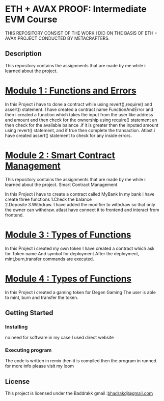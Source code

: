 # ETH + AVAX PROOF: Intermediate EVM Course

THIS REPOSITORY CONSIST OF THE WORK I DID ON THE BASIS OF ETH + AVAX PROJECT CONDUCTED BY METACRAFTERS.

## Description

This repository contains the assignments that are made by me while i learned about the project.


# [Module 1 : Functions and Errors](https://github.com/Baddrakk/ethavax/blob/main/Module_1.sol)

In this Project i have to done a contract while using  revert(),require() and assert() statement.
I have created a contract name FunctionAndError and then i created a function which takes the input from the user like address and amount and then check for the ownership using require() statement an then check for the available balance .if it is greater then the inputed amount using revert() statement, and if true then complete the transaction.
Atlast i have created assert() statement to check for any inside errors.

# [Module 2 : Smart Contract Management](https://github.com/Baddrakk/ethavax/blob/main/Module_2.sol)

This repository contains the assignments that are made by me while i learned about the project.
Smart Contract Management

In this Project i have to create a contract called MyBank
In my bank i have create three functions 
1.Check the balance  
2.Deposite
3.Withdraw. 
I have added the modifier to withdraw so that only the owner can withdraw.
atlast have connect it to frontend and interact from frontend.

# [Module 3 : Types of Functions](https://github.com/Baddrakk/ethavax/blob/main/Module_3.sol)

In this Project i  created my own token 
I have created a contract which ask for Token name And symbol for deployment 
After the deployment, mint,burn,transfer commands are executed.

# [Module 4 : Types of Functions](https://github.com/Baddrakk/ethavax/blob/main/Module_4.sol)

In this Project i created  a gaming token for Degen Gaming 
The user is able to mint, burn and transfer the token.

## Getting Started

### Installing

no need for software
in my case I used direct website

### Executing program

The code is written in remix
then it is compiled
then the program in runned.
for more info please visit my loom

## License

This project is licensed under the Baddrakk
gmail :bhadrakdj@gmail.com